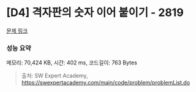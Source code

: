 # [D4] 격자판의 숫자 이어 붙이기 - 2819 

[문제 링크](https://swexpertacademy.com/main/code/problem/problemDetail.do?contestProbId=AV7I5fgqEogDFAXB) 

### 성능 요약

메모리: 70,424 KB, 시간: 402 ms, 코드길이: 763 Bytes



> 출처: SW Expert Academy, https://swexpertacademy.com/main/code/problem/problemList.do